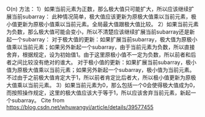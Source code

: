 O(n) 方法：
    1）如果当前元素为正数，那么极大值只可能扩大，所以应该继续扩展当前subarray：
此种情况简单，极大值应该更新为原极大值乘以当前元素，极小值更新为原极小值乘以当前元素。全局最大值跟极大值比较。
2）如果当前元素为负数，那么极大值可能会变小，所以不清楚应该继续扩展当前subarray还是新起一个subarray：
对于极大值的更新：如果扩展当前subarray，极大值为原极小值乘以当前元素；如果另外新起一个subarray，由于当前元素为负数，所以直接舍弃，根据规定，设为初始值1。由于这里原极小值不一定为负数，所以前者和后者之间比较没有绝对的谁大。
对于极小值的更新：如果扩展当前subarray，极小值为原极大值乘以当前元素；如果另外新起一个subarray，极小值为当前元素。不过由于之前极大值肯定大于1，所以前者肯定比后者大，所以极小值更新为原极大值乘以当前元素。
3）如果当前元素为0，那么包括一个0会使得极大值成为0，而按照操作规定，这里的极大值应该大于等于1，所以应该舍弃当前元素，新起一个subarray。 
	Cite from https://blog.csdn.net/whuwangyi/article/details/39577455